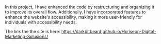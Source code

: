 In this project, I have enhanced the code by restructuring and organizing it to improve its overall flow. Additionally, I have incorporated features to enhance the website's accessibility, making it more user-friendly for individuals with accessibility needs.

The link the the site is here: https://darkbitbeard.github.io/Horiseon-Digital-Marketing-Solusions/